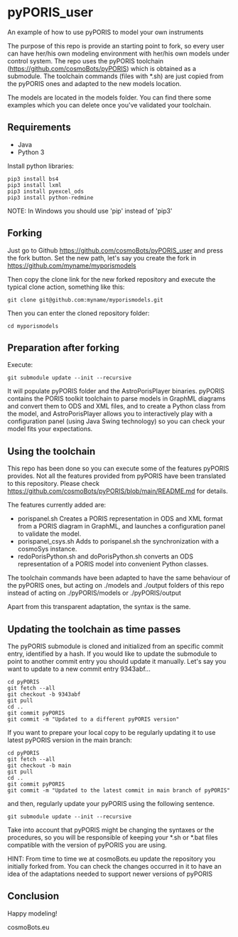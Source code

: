 # pyPORIS_user

An example of how to use pyPORIS to model your own instruments

The purpose of this repo is provide an starting point to fork, so every user can have her/his own modeling environment with her/his own models under control system.
The repo uses the pyPORIS toolchain (https://github.com/cosmoBots/pyPORIS) which is obtained as a submodule.
The toolchain commands (files with *.sh) are just copied from the pyPORIS ones and adapted to the new models location.

The models are located in the models folder.  You can find there some examples which you can delete once you've validated your toolchain.


## Requirements

- Java
- Python 3

Install python libraries:

    pip3 install bs4
    pip3 install lxml
    pip3 install pyexcel_ods
    pip3 install python-redmine

NOTE: In Windows you should use 'pip' instead of 'pip3'

## Forking

Just go to Github https://github.com/cosmoBots/pyPORIS_user and press the fork button.  Set the new path, let's say you create the fork in https://github.com/myname/myporismodels

Then copy the clone link for the new forked repository and execute the typical clone action, something like this:

    git clone git@github.com:myname/myporismodels.git

Then you can enter the cloned repository folder:

    cd myporismodels

## Preparation after forking

Execute:

    git submodule update --init --recursive

It will populate pyPORIS folder and the AstroPorisPlayer binaries.  pyPORIS contains the PORIS toolkit toolchain to parse models in GraphML diagrams and convert them to ODS and XML files, and to create a Python class from the model, and AstroPorisPlayer allows you to interactively play with a configuration panel (using Java Swing technology) so you can check your model fits your expectations.

## Using the toolchain

This repo has been done so you can execute some of the features pyPORIS provides.  Not all the features provided from pyPORIS have been translated to this repository.  Please check https://github.com/cosmoBots/pyPORIS/blob/main/README.md for details.

The features currently added are:

- porispanel.sh Creates a PORIS representation in ODS and XML format from a PORIS diagram in GraphML, and launches a configuration panel to validate the model.
- porispanel_csys.sh Adds to porispanel.sh the synchronization with a cosmoSys instance.
- redoPorisPython.sh and doPorisPython.sh converts an ODS representation of a PORIS model into convenient Python classes.

The toolchain commands have been adapted to have the same behaviour of the pyPORIS ones, but acting on ./models and ./output folders of this repo instead of acting on ./pyPORIS/models or ./pyPORIS/output

Apart from this transparent adaptation, the syntax is the same.

## Updating the toolchain as time passes

The pyPORIS submodule is cloned and initialized from an specific commit entry, identified by a hash.  If you would like to update the submodule to point to another commit entry you should update it manually.  Let's say you want to update to a new commit entry 9343abf...

    cd pyPORIS
    git fetch --all
    git checkout -b 9343abf
    git pull
    cd ..
    git commit pyPORIS
    git commit -m "Updated to a different pyPORIS version"

If you want to prepare your local copy to be regularly updating it to use latest pyPORIS version in the main branch:

    cd pyPORIS
    git fetch --all
    git checkout -b main
    git pull
    cd ..
    git commit pyPORIS
    git commit -m "Updated to the latest commit in main branch of pyPORIS"

and then, regularly update your pyPORIS using the following sentence.

    git submodule update --init --recursive

Take into account that pyPORIS might be changing the syntaxes or the procedures, so you will be responsible of keeping your *.sh or *.bat files compatible with the version of pyPORIS you are using.

HINT: From time to time we at cosmoBots.eu update the repository you initially forked from.  You can check the changes occurred in it to have an idea of the adaptations needed to support newer versions of pyPORIS

## Conclusion
Happy modeling!

cosmoBots.eu
